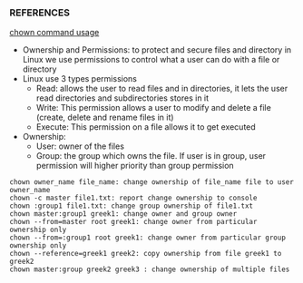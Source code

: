 ### REFERENCES ###
[chown command usage](https://www.geeksforgeeks.org/chown-command-in-linux-with-examples/)

- Ownership and Permissions: to protect and secure files and directory in Linux we use permissions to control what a user can do with a file or directory
- Linux use 3 types permissions
  - Read: allows the user to read files and in directories, it lets the user read directories and subdirectories stores in it
  - Write: This permission allows a user to modify and delete a file (create, delete and rename files in it)
  - Execute: This permission on a file allows it to get executed
- Ownership:
  - User: owner of the files
  - Group: the group which owns the file. If user is in group, user permission will higher priority than group permission
```
chown owner_name file_name: change ownership of file_name file to user owner_name
chown -c master file1.txt: report change ownership to console
chown :group1 file1.txt: change group ownership of file1.txt
chown master:group1 greek1: change owner and group owner
chown --from=master root greek1: change owner from particular ownership only
chown --from=:group1 root greek1: change owner from particular group ownership only
chown --reference=greek1 greek2: copy ownership from file greek1 to greek2
chown master:group greek2 greek3 : change ownership of multiple files
```